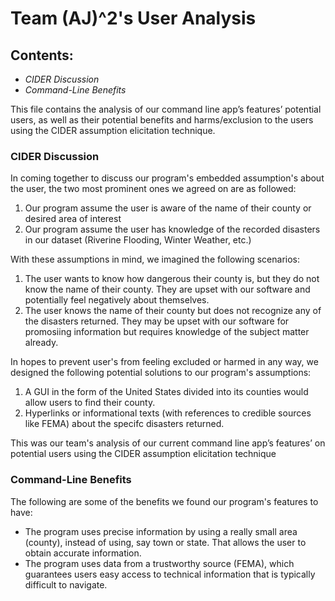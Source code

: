 # **Team (AJ)^2's User Analysis**

## Contents:

- *CIDER Discussion*
- *Command-Line Benefits*


This file contains the analysis of our command line app’s features’ potential users, as well as their potential benefits and harms/exclusion to the users using the CIDER assumption elicitation technique.


### CIDER Discussion
In coming together to discuss our program's embedded assumption's about the user, the two most prominent ones we agreed on are as followed:
1. Our program assume the user is aware of the name of their county or desired area of interest
2. Our program assume the user has knowledge of the recorded disasters in our dataset (Riverine Flooding, Winter Weather, etc.)

With these assumptions in mind, we imagined the following scenarios:
1. The user wants to know how dangerous their county is, but they do not know the name of their county. They are upset with our software and potentially feel negatively about themselves.
2. The user knows the name of their county but does not recognize any of the disasters returned. They may be upset with our software for promosiing information but requires knowledge of the subject matter already.

In hopes to prevent user's from feeling excluded or harmed in any way, we designed the following potential solutions to our program's assumptions:
1. A GUI in the form of the United States divided into its counties would allow users to find their county.
2. Hyperlinks or informational texts (with references to credible sources like FEMA) about the specifc disasters returned.

This was our team's analysis of our current command line app’s features’ on potential users using the CIDER assumption elicitation technique

### Command-Line Benefits
The following are some of the benefits we found our program's features to have:
- The program uses precise information by using a really small area (county), instead of using, say town or state. That allows the user to obtain accurate information.
- The program uses data from a trustworthy source (FEMA), which guarantees users easy access to technical information that is typically difficult to navigate.
